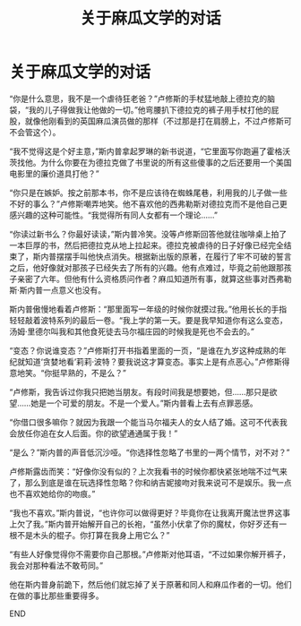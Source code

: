 ﻿---
title: 关于麻瓜文学的对话
fandom: 哈利波特
characters: 卢修斯·马尔福/西弗勒斯·斯内普
rating: Mature
excerpt: 斯内普傲慢地看着卢修斯：“那里面写一年级的时候你就摸过我。”他用长长的手指轻轻敲着波特系列的最后一卷。“我上学的第一天。要是我早知道你有这么变态，汤姆·里德尔叫我和其他食死徒去马尔福庄园的时候我是死也不会去的。”
source: Severus and Lucius Have a Brief Conversation about Muggle Literature by lysanatt
---

# 关于麻瓜文学的对话



“你是什么意思，我不是一个虐待狂老爸？”卢修斯的手杖猛地敲上德拉克的脑袋，“我的儿子得做我让他做的一切。”他弯腰扒下德拉克的裤子用手杖打他的屁股，就像他刚看到的英国麻瓜演员做的那样（不过那是打在肩膀上，不过卢修斯可不会管这个）。

“我不觉得这是个好主意，”斯内普拿起罗琳的新书说道，“它里面写你跑遍了霍格沃茨找他。为什么你要在为德拉克做了书里说的所有这些傻事的之后还要用一个美国电影里的廉价道具打他？”

“你只是在嫉妒。按之前那本书，你不是应该待在蜘蛛尾巷，利用我的儿子做一些不好的事么？”卢修斯嘲弄地笑。他不喜欢他的西弗勒斯对德拉克而不是他自己更感兴趣的这种可能性。“我觉得所有同人女都有一个理论……”

“你读过新书么？你最好读读，”斯内普冷笑。没等卢修斯回答他就往咖啡桌上拍了一本巨厚的书，然后把德拉克从地上拉起来。德拉克被虐待的日子好像已经完全结束了，斯内普摆摆手叫他快点消失。根据新出版的原著，在履行了牢不可破的誓言之后，他好像就对那孩子已经失去了所有的兴趣。他有点难过，毕竟之前他跟那孩子亲密了六年。但他有什么资格质问作者？麻瓜知道所有事，就算这些事对西弗勒斯·斯内普一点意义也没有。

斯内普傲慢地看着卢修斯：“那里面写一年级的时候你就摸过我。”他用长长的手指轻轻敲着波特系列的最后一卷。“我上学的第一天。要是我早知道你有这么变态，汤姆·里德尔叫我和其他食死徒去马尔福庄园的时候我是死也不会去的。”

“变态？你说谁变态？”卢修斯打开书指着里面的一页，“是谁在九岁这种成熟的年纪就知道‘贪婪地看’莉莉·波特？要我说这才算变态。事实上是有点恶心。”卢修斯得意地笑。“你挺早熟的，不是么？”

“卢修斯，我告诉过你我只把她当朋友。有段时间我是想要她，但……那只是欲望……她是一个可爱的朋友。不是一个爱人。”斯内普看上去有点罪恶感。

“你借口很多嘛你？就因为我跟一个能当马尔福夫人的女人结了婚。这可不代表我会放任你追在女人后面。你的欲望通通属于我！”

“是么？”斯内普的声音低沉沙哑。“你选择性忽略了书里的一两个情节，对不对？”

卢修斯露齿而笑：“好像你没有似的？上次我看书的时候你都快紧张地喘不过气来了，那么到底是谁在玩选择性忽略？你和纳吉妮接吻对我来说可不是娱乐。我一点也不喜欢她给你的吻痕。”

“我也不喜欢。”斯内普说，“也许你可以做得更好？毕竟你在让我离开魔法世界这事上欠了我。”斯内普开始解开自己的长袍，“虽然小伏拿了你的魔杖，你好歹还有一根不是木头的棍子。你打算在我身上用它么？”

“有些人好像觉得你不需要你自己那根。”卢修斯对他耳语，“不过如果你解开裤子，我会对那种看法不敢苟同。”

他在斯内普身前跪下，然后他们就忘掉了关于原著和同人和麻瓜作者的一切。他们在做的事比那些重要得多。



END
